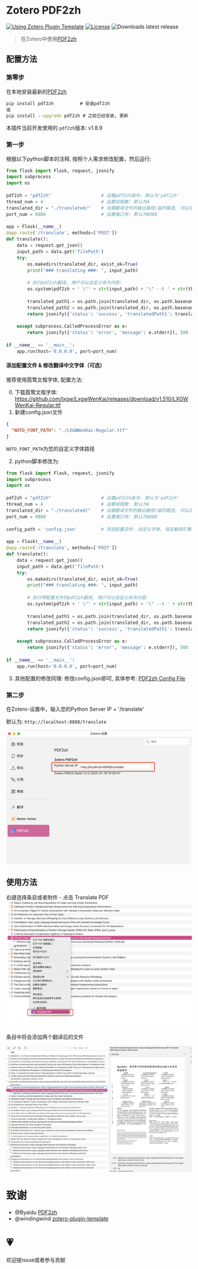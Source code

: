# Zotero PDF2zh

[![Using Zotero Plugin Template](https://img.shields.io/badge/Using-Zotero%20Plugin%20Template-blue?style=flat-square&logo=github)](https://github.com/windingwind/zotero-plugin-template)
[![License](https://img.shields.io/github/license/guaguastandup/zotero-pdf2zh)](https://github.com/guaguastandup/zotero-pdf2zh/blob/master/LICENSE)
![Downloads latest release](https://img.shields.io/github/downloads/guaguastandup/zotero-pdf2zh/latest/total?color=yellow)

> 在Zotero中使用[PDF2zh](https://github.com/Byaidu/PDFMathTranslate)

## 配置方法

### 第零步

在本地安装最新的[PDF2zh](https://github.com/Byaidu/PDFMathTranslate)

```cmd
pip install pdf2zh          # 安装pdf2zh
或
pip install --upgrade pdf2zh # 之前已经安装, 更新
```

本插件当前开发使用的 `pdf2zh`版本: v1.8.9

### 第一步

根据以下python脚本的注释, 按照个人需求修改配置，然后运行:

```python
from flask import Flask, request, jsonify
import subprocess
import os

pdf2zh = "pdf2zh"                   # 设置pdf2zh指令: 默认为'pdf2zh'
thread_num = 4                      # 设置线程数: 默认为4
translated_dir = "./translated/"    # 设置翻译文件的输出路径(临时路径, 可以在翻译后删除)
port_num = 8888                     # 设置端口号: 默认为8888

app = Flask(__name__)
@app.route('/translate', methods=['POST'])
def translate():
    data = request.get_json()
    input_path = data.get('filePath')
    try:
        os.makedirs(translated_dir, exist_ok=True)
        print("### translating ###: ", input_path)

        # 执行pdf2zh翻译, 用户可以自定义命令内容:
        os.system(pdf2zh + ' \"' + str(input_path) + '\" --t ' + str(thread_num)+ ' --output ' + translated_dir)

        translated_path1 = os.path.join(translated_dir, os.path.basename(input_path).replace('.pdf', '-mono.pdf'))
        translated_path2 = os.path.join(translated_dir, os.path.basename(input_path).replace('.pdf', '-dual.pdf'))
        return jsonify({'status': 'success', 'translatedPath1': translated_path1, 'translatedPath2': translated_path2}), 200

    except subprocess.CalledProcessError as e:
        return jsonify({'status': 'error', 'message': e.stderr}), 500

if __name__ == '__main__':
    app.run(host='0.0.0.0', port=port_num)
```

#### 添加配置文件 & 修改翻译中文字体（可选）

推荐使用霞鹜文楷字体, 配置方法:

0. 下载霞鹜文楷字体: https://github.com/lxgw/LxgwWenKai/releases/download/v1.510/LXGWWenKai-Regular.ttf
1. 新建config.json文件

```json
{
  "NOTO_FONT_PATH": "./LXGWWenKai-Regular.ttf"
}
```

`NOTO_FONT_PATH`为您的自定义字体路径

2. python脚本修改为:

```python
from flask import Flask, request, jsonify
import subprocess
import os

pdf2zh = "pdf2zh"                   # 设置pdf2zh指令: 默认为'pdf2zh'
thread_num = 4                      # 设置线程数: 默认为4
translated_dir = "./translated/"    # 设置翻译文件的输出路径(临时路径, 可以在翻译后删除)
port_num = 8888                     # 设置端口号: 默认为8888

config_path = 'config.json'         # 添加配置文件: 自定义字体, 指定翻译引擎等

app = Flask(__name__)
@app.route('/translate', methods=['POST'])
def translate():
    data = request.get_json()
    input_path = data.get('filePath')
    try:
        os.makedirs(translated_dir, exist_ok=True)
        print("### translating ###: ", input_path)

        # 执行带配置文件的pdf2zh翻译, 用户可以自定义命令内容:
        os.system(pdf2zh + ' \"' + str(input_path) + '\" --t ' + str(thread_num)+ ' --output ' + translated_dir + " --config " + config_path)

        translated_path1 = os.path.join(translated_dir, os.path.basename(input_path).replace('.pdf', '-mono.pdf'))
        translated_path2 = os.path.join(translated_dir, os.path.basename(input_path).replace('.pdf', '-dual.pdf'))
        return jsonify({'status': 'success', 'translatedPath1': translated_path1, 'translatedPath2': translated_path2}), 200

    except subprocess.CalledProcessError as e:
        return jsonify({'status': 'error', 'message': e.stderr}), 500

if __name__ == '__main__':
    app.run(host='0.0.0.0', port=port_num)
```

3. 其他配置的修改同理: 修改config.json即可, 具体参考: [PDF2zh Config File](https://github.com/Byaidu/PDFMathTranslate/blob/main/docs/ADVANCED.md#cofig)

### 第二步

在Zotero-设置中，输入您的Python Server IP + '/translate'

默认为: `http://localhost:8888/translate`

![image2](./image2.png)

## 使用方法

右键选择条目或者附件 - 点击 Translate PDF ![image](./image.png)

条目中将会添加两个翻译后的文件

![image3](./image3.png)

# 致谢

- @Byaidu [PDF2zh](https://github.com/Byaidu/PDFMathTranslate)
- @windingwind [zotero-plugin-template](https://github.com/windingwind/zotero-plugin-template)

# 💗

欢迎提issue或者参与贡献
